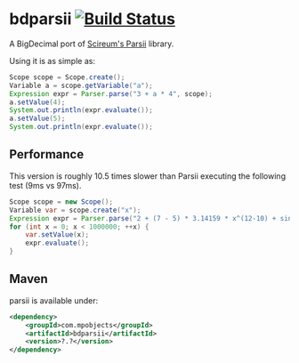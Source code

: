 # bdparsii [![Build Status](https://travis-ci.org/mpobjects/bdparsii.svg?branch=master)](https://travis-ci.org/mpobjects/bdparsii)


A BigDecimal port of [Scireum's Parsii](https://github.com/scireum/parsii) library. 

Using it is as simple as:

```java
Scope scope = Scope.create();   
Variable a = scope.getVariable("a");   
Expression expr = Parser.parse("3 + a * 4", scope);   
a.setValue(4);   
System.out.println(expr.evaluate());   
a.setValue(5);   
System.out.println(expr.evaluate());
```

## Performance

This version is roughly 10.5 times slower than Parsii executing the following test (9ms vs 97ms).

```java
Scope scope = new Scope();
Variable var = scope.create("x");
Expression expr = Parser.parse("2 + (7 - 5) * 3.14159 * x^(12-10) + sin(-3.141)", scope);
for (int x = 0; x < 1000000; ++x) {
	var.setValue(x);
	expr.evaluate();
}
```


## Maven

parsii is available under:

```xml
<dependency>
	<groupId>com.mpobjects</groupId>
	<artifactId>bdparsii</artifactId>
	<version>?.?</version>
</dependency>
```
